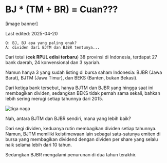 # BJ * (TM + BR) = Cuan???

[image banner]

Last edited: 2025-04-20

```
Q: BJ, BJ apa yang paling enak?
A: dividen dari BJTM dan BJBR tentunya...
```

Dari total (**cek RPUL edisi terbaru**) 38 provinsi di Indonesia, terdapat 27 bank daerah, 24 konvensional dan 3 syariah.

Namun hanya 3 yang sudah listing di bursa saham Indonesia: BJBR (Jawa Barat), BJTM (Jawa Timur), dan BEKS (Banten, bukan Bekasi).

Dari ketiga bank tersebut, hanya BJTM dan BJBR yang hingga saat ini membagikan dividen, sedangkan BEKS tidak pernah sama sekali, bahkan lebih sering merugi setiap tahunnya dari 2015.

![tiga naga](app/static/tiga_naga.png)

Nah, antara BJTM dan BJBR sendiri, mana yang lebih baik?

Dari segi dividen, keduanya rutin membagikan dividen setiap tahunnya.
Namun, BJTM memiliki keistimewaan lain sebagai satu-satunya emiten di bursa yang membagikan dividend dengan dividen per share yang selalu naik selama lebih dari 10 tahun.

Sedangkan BJBR mengalami penurunan di dua tahun terakhir.
